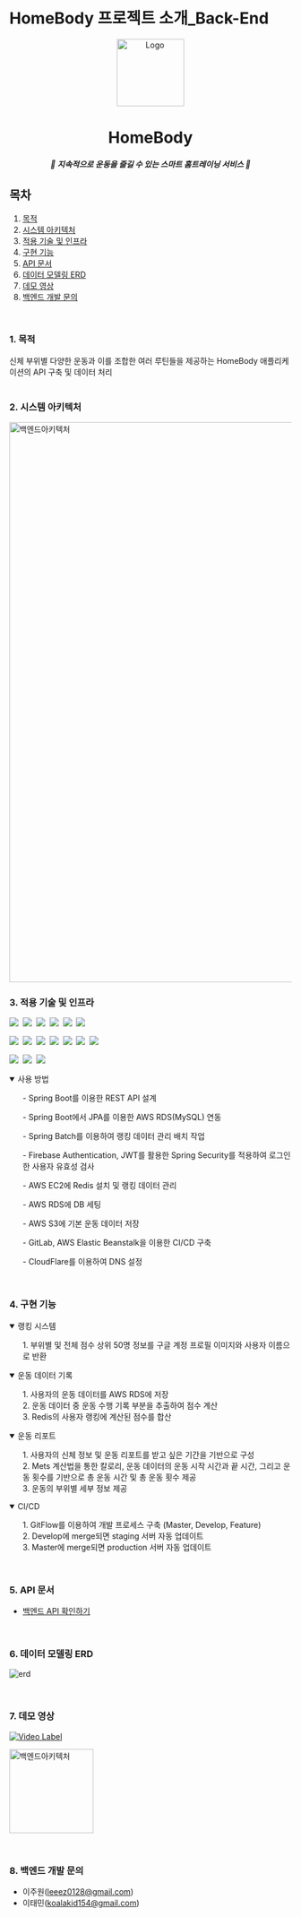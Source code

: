 # HomeBody 프로젝트 소개_Back-End
  <div
    align="center">
    <a
      href="https://play.google.com/store/apps/details?id=com.fitbuddy.homebody">
        <img
          src="https://user-images.githubusercontent.com/36183001/140261891-ce43893c-5879-4884-b74f-6fbbd18e82af.png"
          alt="Logo"
          width="120"
          height="120">
        </img>
    </a>
  </div>
  <h1
    align="center">HomeBody</h1>
  <h5
    align="center"> 🤜 지속적으로 운동을 즐길 수 있는 스마트 홈트레이닝 서비스 🤛</h5>
    
## 목차
1. [목적](#1-목적)
2. [시스템 아키텍처](#2-시스템-아키텍처)
3. [적용 기술 및 인프라](#3-적용-기술-및-인프라)
4. [구현 기능](#4-구현-기능)
5. [API 문서](#5-api-문서)
6. [데이터 모델링 ERD](#6-데이터-모델링-erd)
7. [데모 영상](#7-데모-영상)
8. [백엔드 개발 문의](#8-백엔드-개발-문의)

<br>

### 1. 목적
신체 부위별 다양한 운동과 이를 조합한 여러 루틴들을 제공하는 HomeBody 애플리케이션의 API 구축 및 데이터 처리 <br>
<br>

### 2. 시스템 아키텍처
<img width="1000" alt="백엔드아키텍처" src="https://user-images.githubusercontent.com/48276633/140633227-7e420805-dd6d-44d3-a640-4e16e8264409.png">

<br>

### 3. 적용 기술 및 인프라
<img src="https://img.shields.io/badge/Java 11-e74c3c?style=flat-square&logo=Java&logoColor=white"/>&nbsp;
<img src="https://img.shields.io/badge/Gradle-02303A?style=flat-square&logo=Gradle&logoColor=white"/>&nbsp;
<img src="https://img.shields.io/badge/Spring Boot-6DB33F?style=flat-square&logo=Spring Boot&logoColor=white"/>&nbsp;
<img src="https://img.shields.io/badge/Spring Security-6DB33F?style=flat-square&logo=Spring Security&logoColor=white"/>&nbsp;
<img src="https://img.shields.io/badge/Swagger-85EA2D?style=flat-square&logo=Swagger&logoColor=white"/>&nbsp;
<img src="https://img.shields.io/badge/IntelliJ IDEA-000000?style=flat-square&logo=IntelliJ IDEA&logoColor=white"/><br>

<img src="https://img.shields.io/badge/CloudFlare-F38020?style=flat-square&logo=CloudFlare&logoColor=white"/>&nbsp;
<img src="https://img.shields.io/badge/Amazon AWS-232F3E?style=flat-square&logo=Amazon AWS&logoColor=white"/>&nbsp;
<img src="https://img.shields.io/badge/Amazon S3-569A31?style=flat-square&logo=Amazon S3&logoColor=white"/>&nbsp;
<img src="https://img.shields.io/badge/Redis-DC382D?style=flat-square&logo=Redis&logoColor=white"/>&nbsp;
<img src="https://img.shields.io/badge/MySQL-4479A1?style=flat-square&logo=MySQL&logoColor=white"/>&nbsp;
<img src="https://img.shields.io/badge/Firebase-FFCA28?style=flat-square&logo=Firebase&logoColor=white"/>&nbsp;
<img src="https://img.shields.io/badge/OAuth-EB5424?style=flat-square&logo=Auth0&logoColor=white"/>&nbsp;<br>

<img src="https://img.shields.io/badge/GitLab-FCA121?style=flat-square&logo=GitLab&logoColor=white"/>&nbsp;
<img src="https://img.shields.io/badge/Git-F05032?style=flat-square&logo=Git&logoColor=white"/>&nbsp;
<img src="https://img.shields.io/badge/SourceTree-0052CC?style=flat-square&logo=SourceTree&logoColor=white"/>&nbsp;

<details open>
<summary>사용 방법</summary>
 <ol>
  - Spring Boot를 이용한 REST API 설계
 </ol>
 <ol>
  - Spring Boot에서 JPA를 이용한 AWS RDS(MySQL) 연동
 </ol>
 <ol>
  - Spring Batch를 이용하여 랭킹 데이터 관리 배치 작업
 </ol>
 <ol>
  - Firebase Authentication, JWT를 활용한 Spring Security를 적용하여 로그인한 사용자 유효성 검사
 </ol>
 <ol>
  - AWS EC2에 Redis 설치 및 랭킹 데이터 관리
 </ol>
 <ol>
  - AWS RDS에 DB 세팅
 </ol>
 <ol>
  - AWS S3에 기본 운동 데이터 저장
 </ol>
 <ol>
  - GitLab, AWS Elastic Beanstalk을 이용한 CI/CD 구축
 </ol>
 <ol>
  - CloudFlare를 이용하여 DNS 설정
 </ol>
</details>
<br>


### 4. 구현 기능 
<details open>
<summary>랭킹 시스템</summary>
 <ol>
  1. 부위별 및 전체 점수 상위 50명 정보를 구글 계정 프로필 이미지와 사용자 이름으로 반환
 </ol>
</details>

<details open>
<summary>운동 데이터 기록</summary>
 <ol>
  1. 사용자의 운동 데이터를 AWS RDS에 저장  <br>
  2. 운동 데이터 중 운동 수행 기록 부분을 추출하여 점수 계산 <br>
  3. Redis의 사용자 랭킹에 계산된 점수를 합산 <br>
 </ol>
</details>

<details open>
<summary>운동 리포트</summary>
 <ol>
  1. 사용자의 신체 정보 및 운동 리포트를 받고 싶은 기간을 기반으로 구성 <br>
  2. Mets 계산법을 통한 칼로리, 운동 데이터의 운동 시작 시간과 끝 시간, 그리고 운동 횟수를 기반으로 총 운동 시간 및 총 운동 횟수 제공 <br>
  3. 운동의 부위별 세부 정보 제공 <br>
 </ol>
</details>

<details open>
<summary>CI/CD</summary>
 <ol>
  1. GitFlow를 이용하여 개발 프로세스 구축 (Master, Develop, Feature) <br>
  2. Develop에 merge되면 staging 서버 자동 업데이트 <br>
  3. Master에 merge되면 production 서버 자동 업데이트  <br> </ol>
</details>

<br>
 
### 5. API 문서
- [백엔드 API 확인하기](https://production.homebody.tech/swagger-ui.html)

<br>

### 6. 데이터 모델링 ERD
![erd](https://user-images.githubusercontent.com/48276633/140633644-3f295b22-6281-44cc-bada-9e1720679fa1.png)

 <br>
 
### 7. 데모 영상
[![Video Label](https://user-images.githubusercontent.com/48276633/140654054-f3ad1eb8-5fe8-4603-9324-f42e9d25f86f.png)](https://youtu.be/-ryPfkqeQQM) 

<a href="https://play.google.com/store/apps/details?id=com.fitbuddy.homebody"><img width="150" alt="백엔드아키텍처" src="https://user-images.githubusercontent.com/48276633/139568570-f6bfd786-7fc1-4d19-9adf-1c64845183b4.png"></a>

<br> 
 
### 8. 백엔드 개발 문의
- 이주원(leeez0128@gmail.com)
- 이태민(koalakid154@gmail.com)


